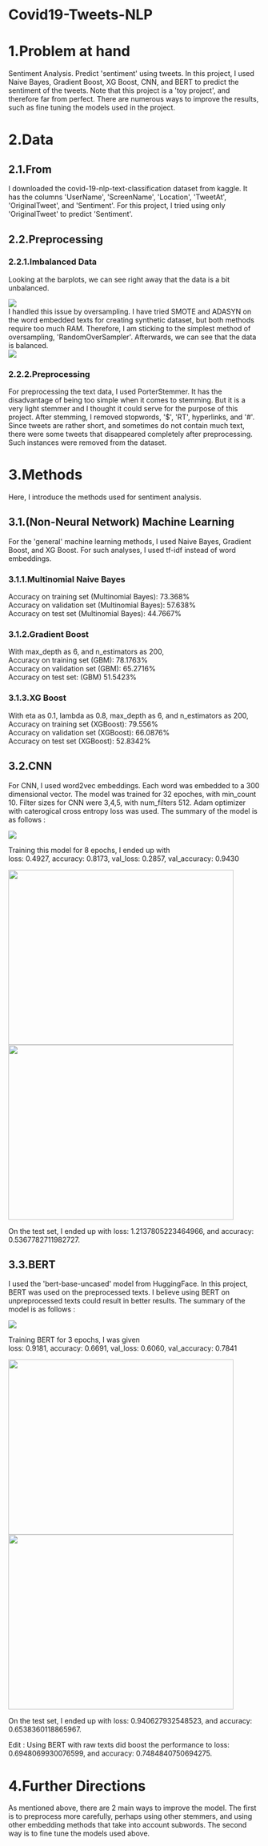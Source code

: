 # Covid19-Tweets-NLP

# 1.Problem at hand
Sentiment Analysis. Predict 'sentiment' using tweets.
In this project, I used Naive Bayes, Gradient Boost, XG Boost, CNN, and BERT to predict the sentiment of the tweets. Note that this project is a 'toy project', and therefore far from perfect. There are numerous ways to improve the results, such as fine tuning the models used in the project. 

# 2.Data
## 2.1.From
I downloaded the covid-19-nlp-text-classification dataset from kaggle. It has the columns 'UserName', 'ScreenName', 'Location', 'TweetAt', 'OriginalTweet', and 'Sentiment'. For this project, I tried using only 'OriginalTweet' to predict 'Sentiment'.
## 2.2.Preprocessing
### 2.2.1.Imbalanced Data
Looking at the barplots, we can see right away that the data is a bit unbalanced.
<div>
<img src = "https://user-images.githubusercontent.com/33714067/94115439-ad9b5d80-fe84-11ea-85ef-db2ca89c4821.png">
</div>
I handled this issue by oversampling. I have tried SMOTE and ADASYN on the word embedded texts for creating synthetic dataset, but both methods require too much RAM. Therefore, I am sticking to the simplest method of oversampling, 'RandomOverSampler'. Afterwards, we can see that the data is balanced.
<div>
<img src = "https://user-images.githubusercontent.com/33714067/94116011-737e8b80-fe85-11ea-900b-b97e04ca80b5.png">
</div>

### 2.2.2.Preprocessing
For preprocessing the text data, I used PorterStemmer. It has the disadvantage of being too simple when it comes to stemming. But it is a very light stemmer and I thought it could serve for the purpose of this project. After stemming, I removed stopwords, '$', 'RT', hyperlinks, and '#'. Since tweets are rather short, and sometimes do not contain much text, there were some tweets that disappeared completely after preprocessing. Such instances were removed from the dataset.

# 3.Methods
Here, I introduce the methods used for sentiment analysis.
## 3.1.(Non-Neural Network) Machine Learning
For the 'general' machine learning methods, I used Naive Bayes, Gradient Boost, and XG Boost. For such analyses, I used tf-idf instead of word embeddings.
### 3.1.1.Multinomial Naive Bayes 
Accuracy on training set (Multinomial Bayes): 73.368% <br>
Accuracy on validation set (Multinomial Bayes): 57.638% <br>
Accuracy on test set (Multinomial Bayes): 44.7667% <br>
### 3.1.2.Gradient Boost
With max_depth as 6, and n_estimators as 200, <br>
Accuracy on training set (GBM): 78.1763% <br>
Accuracy on validation set (GBM): 65.2716% <br>
Accuracy on test set: (GBM) 51.5423% <br>
### 3.1.3.XG Boost
With eta as 0.1, lambda as 0.8, max_depth as 6, and n_estimators as 200, <br>
Accuracy on training set (XGBoost): 79.556% <br>
Accuracy on validation set (XGBoost): 66.0876% <br>
Accuracy on test set (XGBoost): 52.8342% <br>

## 3.2.CNN
For CNN, I used word2vec embeddings. Each word was embedded to a 300 dimensional vector. The model was trained for 32 epoches, with min_count 10. Filter sizes for CNN were 3,4,5, with num_filters 512. Adam optimizer with caterogical cross entropy loss was used. The summary of the model is as follows :
<div>
<img src = "https://user-images.githubusercontent.com/33714067/94118853-0cfb6c80-fe89-11ea-9c4b-687e91ed50bd.png">
</div>

Training this model for 8 epochs, I ended up with <br>
loss: 0.4927, accuracy: 0.8173, val_loss: 0.2857, val_accuracy: 0.9430
<div>
<img src = "https://user-images.githubusercontent.com/33714067/94121668-93657d80-fe8c-11ea-932d-13e52ed21deb.png" width=450 height=350>
<img src = "https://user-images.githubusercontent.com/33714067/94121693-99f3f500-fe8c-11ea-9536-fa6fe3f57a69.png" width=450 height=350>
</div>

On the test set, I ended up with loss: 1.2137805223464966, and accuracy: 0.5367782711982727.

## 3.3.BERT
I used the 'bert-base-uncased' model from HuggingFace. In this project, BERT was used on the preprocessed texts. I believe using BERT on unpreprocessed texts could result in better results. The summary of the model is as follows : 
<div>
<img src = "https://user-images.githubusercontent.com/33714067/94119695-38328b80-fe8a-11ea-9875-81c2107727a7.png">
</div>

Training BERT for 3 epochs, I was given <br>
loss: 0.9181, accuracy: 0.6691, val_loss: 0.6060, val_accuracy: 0.7841
<div>
<img src = "https://user-images.githubusercontent.com/33714067/94119719-41235d00-fe8a-11ea-8f39-a1cbaac98bc9.png" width=450 height=350>
<img src = "https://user-images.githubusercontent.com/33714067/94120083-ad05c580-fe8a-11ea-897d-3fc153ff931e.png" width=450 height=350>
</div>

On the test set, I ended up with loss: 0.940627932548523, and accuracy: 0.6538360118865967. <br>

Edit : Using BERT with raw texts did boost the performance to loss: 0.6948069930076599, and accuracy: 0.7484840750694275.

# 4.Further Directions
As mentioned above, there are 2 main ways to improve the model. The first is to preprocess more carefully, perhaps using other stemmers, and using other embedding methods that take into account subwords. The second way is to fine tune the models used above. 

